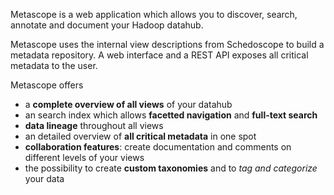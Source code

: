 Metascope is a web application which allows you to discover, search, annotate and document your Hadoop datahub.

Metascope uses the internal view descriptions from Schedoscope to build a metadata repository. A web interface and a REST API exposes all critical metadata to the user.

Metascope offers
* a **complete overview of all views** of your datahub
* an search index which allows **facetted navigation** and **full-text search**
* **data lineage** throughout all views
* an detailed overview of **all critical metadata** in one spot
* **collaboration features**: create documentation and comments on different levels of your views
* the possibility to create **custom taxonomies** and to *tag and categorize* your data
 